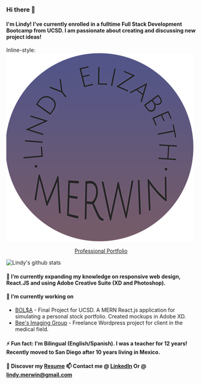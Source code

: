 ### Hi there 👋

#### I'm Lindy! I've currently enrolled in a fulltime Full Stack Development Bootcamp from UCSD. I am passionate about creating and discussing new project ideas!
Inline-style: 
![alt text](https://github.com/lindyem/lindyem/blob/master/logosm.png?raw=true "Logo")

<p align="center"> <a href="http://www.lindymerwin.com/">Professional Portfolio</a> </p>

![Lindy's github stats](https://github-readme-stats.vercel.app/api?username=lindyem&show_icons=true&theme=radical)


#### 🌱 I’m currently expanding my knowledge on responsive web design, React.JS and using Adobe Creative Suite (XD and Photoshop).

#### 🔭 I’m currently working on
* [BOL$A](https://github.com/tober65/bolsa "Stock Portfolio") - Final Project for UCSD. A MERN React.js application for simulating a personal stock portfolio. Created mockups in Adobe XD. 
* [Bee's Imaging Group](http://beesimaginggroup.com/ "BIG") - Freelance Wordpress project for client in the medical field.

#### ⚡ Fun fact: I'm Bilingual (English/Spanish). I was a teacher for 12 years! Recently moved to San Diego after 10 years living in Mexico. 

#### 🔖 Discover my [Resume](https://drive.google.com/file/d/1Rr4BO7wTTbGh70ize4oGpNxjOITNzyq-/view?usp=sharing "Resume") 📫 Contact me @ [LinkedIn](https://www.linkedin.com/in/lindy-merwin/ "LinkedIn") Or @ lindy.merwin@gmail.com


